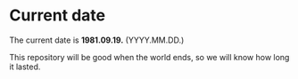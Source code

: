# Current date

The current date is **1981.09.19.** (YYYY.MM.DD.)

This repository will be good when the world ends, so we will know how long it lasted.